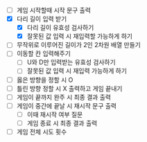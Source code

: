 - [ ] 게임 시작할때 시작 문구 출력
- [x] 다리 길이 입력 받기
  - [x] 다리 길이 유효성 검사하기
  - [x] 잘못된 값 입력 시 재입력할 가능하게 하기
- [ ] 무작위로 이루어진 길이가 2인 2차원 배열 만들기
- [ ] 이동할 칸 입력해주기
  - [ ] U와 D만 입력받는 유효성 검사하기
  - [ ] 잘못된 값 입력 시 재입력 가능하게 하기
- [ ] 옳은 방향을 정할 시 O
- [ ] 틀린 방향 정할 시 X 출력하고 게임 끝내기
- [ ] 게임이 끝까지 완주 시 최종 결과 출력
- [ ] 게임이 중간에 끝날 시 재시작 문구 출력
   - [ ] 이때 재시작 여부 질문
   - [ ] 게임 종료 시 최종 결과 출력
- [ ] 게임 전체 시도 횟수